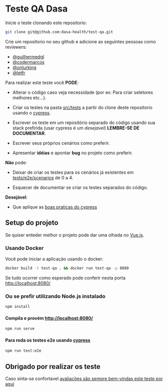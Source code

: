 # Teste QA Dasa

Inicie o teste clonando este repositorio:

```bash
git clone git@github.com:dasa-health/test-qa.git
```

Crie um repositorio no seu github e adicione as seguintes pessoas como reviewers:

- [@guilhermedgl](https://github.com/guilhermedgl)
- [@codermarcos](https://github.com/codermarcos)
- [@onlurking](https://github.com/onlurking)
- [@letfr](https://github.com/letfr)


Para realizar este teste você **PODE**:

- Alterar o código caso veja necessidade (por ex: Para criar seletores melhores etc...).

- Criar os testes na pasta [src/tests](./tests) a partir do clone deste repositorio usando o [cypress](https://www.cypress.io/).

- Escrever os teste em um repositório separado do código usando sua stack prefirida (usar cypress é um *desejavel*) **LEMBRE-SE DE DOCUMENTAR**.

- Escrever seus próprios cenários como preferir.

- Apresentar **idéias** e apontar **bug** no projeto como preferir.

**Não** pode:

- Deixar de criar os testes para os cenários já existentes em [tests/e2e/scenarios](./tests/e2e/scenarios) de 0 a 4.

- Esquecer de documentar se criar os testes separados do código.

**Desejável**:

- Que aplique as [boas praticas do cypress](https://docs.cypress.io/guides/references/best-practices.html)

## Setup do projeto

Se quiser enteder melhor o projeto pode dar uma olhada no [Vue.js](https://cli.vuejs.org/config/).

### Usando Docker

Você pode iniciar a aplicação usando o docker:

```bash
docker build -t test-qa . && docker run test-qa -p 8080
```

Se tudo ocorrer como esperado pode conferir nesta porta [http://localhost:8080/](http://localhost:8080/)

### Ou se prefir utilizando Node.js instalado

```bash
npm install
```

#### Compila e provém [http://localhost:8080/](http://localhost:8080/)

```bash
npm run serve
```

#### Para roda os testes e2e usando [cypress](https://www.cypress.io/)

```bash
npm run test:e2e
```

## Obrigado por realizar os teste

Caso sinta-se confortavel [avaliações são sempre bem-vindas este teste por aqui](https://forms.gle/qKEf7thRgnjvG2nXA)
